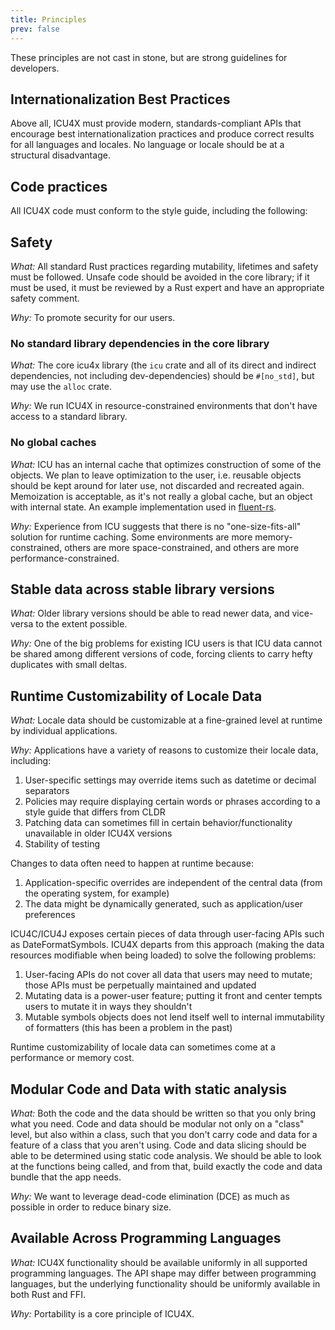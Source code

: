 ```yaml
---
title: Principles
prev: false
---
```


These principles are not cast in stone, but are strong guidelines for developers.

## Internationalization Best Practices

Above all, ICU4X must provide modern, standards-compliant APIs that encourage best internationalization practices and produce correct results for all languages and locales. No language or locale should be at a structural disadvantage.

## Code practices

All ICU4X code must conform to the style guide, including the following:

## Safety

*What:* All standard Rust practices regarding mutability, lifetimes and safety must be followed. Unsafe code should be avoided in the core library; if it must be used, it must be reviewed by a Rust expert and have an appropriate safety comment.

*Why:* To promote security for our users.

### No standard library dependencies in the core library

*What:* The core icu4x library (the `icu` crate and all of its direct and indirect dependencies, not including dev-dependencies) should be `#[no_std]`, but may use the `alloc` crate.

*Why:* We run ICU4X in resource-constrained environments that don't have access to a standard library.

### No global caches

*What:* ICU has an internal cache that optimizes construction of some of the objects. We plan to leave optimization to the user, i.e. reusable objects should be kept around for later use, not discarded and recreated again. Memoization is acceptable, as it's not really a global cache, but an object with internal state.  An example implementation used in [fluent-rs](https://github.com/projectfluent/fluent-rs/tree/master/intl-memoizer).

*Why:* Experience from ICU suggests that there is no "one-size-fits-all" solution for runtime caching. Some environments are more memory-constrained, others are more space-constrained, and others are more performance-constrained.

## Stable data across stable library versions

*What:* Older library versions should be able to read newer data, and vice-versa to the extent possible.

*Why:* One of the big problems for existing ICU users is that ICU data cannot be shared among different versions of code, forcing clients to carry hefty duplicates with small deltas.

## Runtime Customizability of Locale Data

*What:* Locale data should be customizable at a fine-grained level at runtime by individual applications.

*Why:* Applications have a variety of reasons to customize their locale data, including:

1. User-specific settings may override items such as datetime or decimal separators
2. Policies may require displaying certain words or phrases according to a style guide that differs from CLDR
3. Patching data can sometimes fill in certain behavior/functionality unavailable in older ICU4X versions
4. Stability of testing

Changes to data often need to happen at runtime because:

1. Application-specific overrides are independent of the central data (from the operating system, for example)
2. The data might be dynamically generated, such as application/user preferences

ICU4C/ICU4J exposes certain pieces of data through user-facing APIs such as DateFormatSymbols. ICU4X departs from this approach (making the data resources modifiable when being loaded) to solve the following problems:

1. User-facing APIs do not cover all data that users may need to mutate; those APIs must be perpetually maintained and updated
2. Mutating data is a power-user feature; putting it front and center tempts users to mutate it in ways they shouldn't
3. Mutable symbols objects does not lend itself well to internal immutability of formatters (this has been a problem in the past)

Runtime customizability of locale data can sometimes come at a performance or memory cost.

## Modular Code and Data with static analysis

*What:* Both the code and the data should be written so that you only bring what you need.  Code and data should be modular not only on a "class" level, but also within a class, such that you don't carry code and data for a feature of a class that you aren't using. Code and data slicing should be able to be determined using static code analysis. We should be able to look at the functions being called, and from that, build exactly the code and data bundle that the app needs.

*Why:* We want to leverage dead-code elimination (DCE) as much as possible in order to reduce binary size.

## Available Across Programming Languages

*What:* ICU4X functionality should be available uniformly in all supported programming languages.  The API shape may differ between programming languages, but the underlying functionality should be uniformly available in both Rust and FFI.

*Why:* Portability is a core principle of ICU4X.